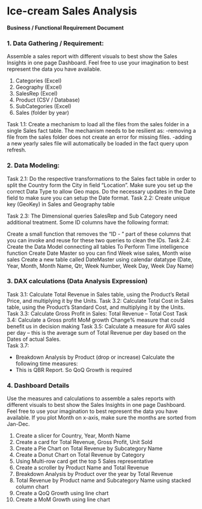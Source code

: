 
# Ice-cream Sales Analysis
**Business / Functional Requirement Document**

### 1.	Data Gathering / Requirement:
Assemble a sales report with different visuals to best show the Sales Insights in one page Dashboard. Feel free to use your imagination to best represent the data you have available.

1.	Categories (Excel)
2.	Geography (Excel)
3.	SalesRep (Excel)
4.	Product (CSV / Database)
5.	SubCategories (Excel)
6.	Sales (folder by year)


Task 1.1:
Create a mechanism to load all the files from the sales folder in a single Sales fact table.
The mechanism needs to be resilient as:
	-removing a file from the sales folder does not create an error for missing files.
	-adding a new yearly sales file will automatically be loaded in the fact query upon refresh.

### 2.	Data Modeling:
Task 2.1: 
Do the respective transformations to the Sales fact table in order to split the Country form the City in field “Location”. Make sure you set up the correct Data Type to allow Geo maps.
Do the necessary updates in the Date field to make sure you can setup the Date format.
Task 2.2: 
Create unique key (GeoKey) in Sales and Geography table

Task 2.3:
The Dimensional queries SalesRep and Sub Category need additional treatment. Some ID columns have the following format:
 
Create a small function that removes the “ID - ” part of these columns that you can invoke and reuse for these two queries to clean the IDs.
Task 2.4: 
Create the Data Model connecting all tables 
To Perform Time intelligence function Create Date Master so you can find Week wise sales, Month wise sales 
Create a new table called DateMaster using calendar datatype 
(Date, Year, Month, Month Name, Qtr, Week Number, Week Day, Week Day Name)

### 3.	DAX calculations (Data Analysis Expression) 
Task 3.1:
Calculate Total Revenue in Sales table, using the Product’s Retail Price, and multiplying it by the Units.
Task 3.2:
 Calculate Total Cost in Sales table, using the Product’s Standard Cost, and multiplying it by the Units.
Task 3.3:
Calculate Gross Profit in Sales: Total Revenue – Total Cost
Task 3.4:
Calculate a Gross profit MoM growth Change% measure that could benefit us in decision making
Task 3.5:
Calculate a measure for AVG sales per day – this is the average sum of Total Revenue per day based on the Dates of actual Sales.	
Task 3.7: 
-	Breakdown Analysis by Product (drop or increase)
Calculate the following time measures:
-	This is QBR Report. So QoQ Growth is required

### 4. Dashboard Details
Use the measures and calculations to assemble a sales reports with different visuals to best show the Sales Insights in one page Dashboard. Feel free to use your imagination to best represent the data you have available.
If you plot Month on x-axis, make sure the months are sorted from Jan-Dec.

1.	Create a slicer for Country, Year, Month Name
2.	Create a card for Total Revenue, Gross Profit, Unit Sold
3.	Create a Pie Chart on Total Revenue by Subcategory Name 
4.	Create a Donut Chart on Total Revenue by Category
5.	Using Multi-row card get the top 5 Sales representative
6.	Create a scroller by Product Name and Total Revenue
7.	Breakdown Analysis by Product over the year by Total Revenue
8.	Total Revenue by Product name and Subcategory Name using stacked column chart 
9.	Create a QoQ Growth using line chart
10.	 Create a MoM Growth using line chart



